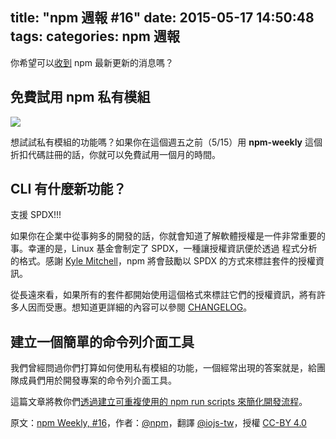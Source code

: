 title: "npm 週報 #16"
date: 2015-05-17 14:50:48
tags:
categories: npm 週報
---

你希望可以[收到](https://www.npmjs.com/npm-weekly) npm 最新更新的消息嗎？

## 免費試用 npm 私有模組

![](http://40.media.tumblr.com/2fe2baaaab93c0c63d8908bfe9ddb9a9/tumblr_inline_no9h6xBVWn1t68bpr_540.png)

想試試私有模組的功能嗎？如果你在這個週五之前（5/15）用 **npm-weekly** 這個折扣代碼註冊的話，你就可以免費試用一個月的時間。

## CLI 有什麼新功能？

支援 SPDX!!!

如果你在企業中從事夠多的開發的話，你就會知道了解軟體授權是一件非常重要的事。幸運的是，Linux 基金會制定了 SPDX，一種讓授權資訊便於透過
程式分析的格式。感謝 [Kyle Mitchell](https://twitter.com/kemitchell)，npm 將會鼓勵以 SPDX 的方式來標註套件的授權資訊。

從長遠來看，如果所有的套件都開始使用這個格式來標註它們的授權資訊，將有許多人因而受惠。想知道更詳細的內容可以參閱 [CHANGELOG](https://github.com/npm/npm/blob/master/CHANGELOG.md#v2100-2015-05-8)。


## 建立一個簡單的命令列介面工具

我們曾經問過你們打算如何使用私有模組的功能，一個經常出現的答案就是，給團隊成員們用於開發專案的命令列介面工具。

這篇文章將教你們[透過建立可重複使用的 npm run scripts 來簡化開發流程](http://blog.npmjs.org/post/118810260230/building-a-simple-command-line-tool-with-npm)。

原文：[npm Weekly, #16](http://blog.npmjs.org/post/118819863320/npm-weekly-16)，作者：[@npm](http://blog.npmjs.org/)，翻譯 [@iojs-tw](https://github.com/iojs/iojs-tw)，授權 [CC-BY 4.0](https://creativecommons.org/licenses/by/4.0/deed.zh_TW)

